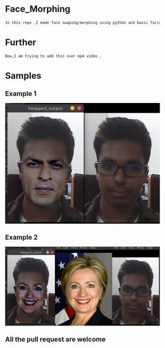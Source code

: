 # Face_Morphing
```bash
In this repo ,I made face swaping/morphing using python and basic facial landmarks of 68 points.
```

# Further
```bash
Now,I am trying to add this over mp4 video .
``` 

# Samples

## Example 1
![](https://github.com/bansal-dhruv/Face_Morphing/blob/master/Sample/s2.png)

## Example 2
![](https://github.com/bansal-dhruv/Face_Morphing/blob/master/Sample/s3.png)



## All the pull request are welcome
